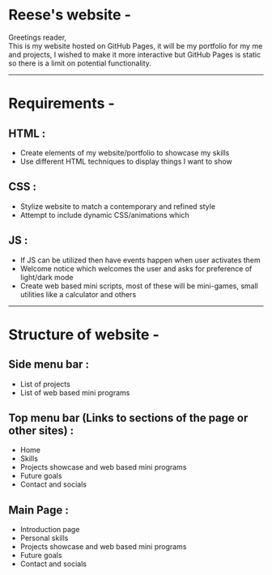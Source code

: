 # Reese's website - 
Greetings reader, <br>
This is my website hosted on GitHub Pages, it will be my portfolio for my me and projects, I wished to make it more
interactive but GitHub Pages is static so there is a limit on potential functionality.

---

# Requirements - 
## HTML : 
 - Create elements of my website/portfolio to showcase my skills
 - Use different HTML techniques to display things I want to show
## CSS : 
 - Stylize website to match a contemporary and refined style
 - Attempt to include dynamic CSS/animations which 
## JS : 
 - If JS can be utilized then have events happen when user activates them
 - Welcome notice which welcomes the user and asks for preference of light/dark mode
 - Create web based mini scripts, most of these will be mini-games, small utilities like a calculator and others 

---

# Structure of website - 
## Side menu bar :
 - List of projects
 - List of web based mini programs

## Top menu bar (Links to sections of the page or other sites) :
 - Home
 - Skills
 - Projects showcase and web based mini programs
 - Future goals
 - Contact and socials

## Main Page : 
- Introduction page
- Personal skills
- Projects showcase and web based mini programs
- Future goals
- Contact and socials